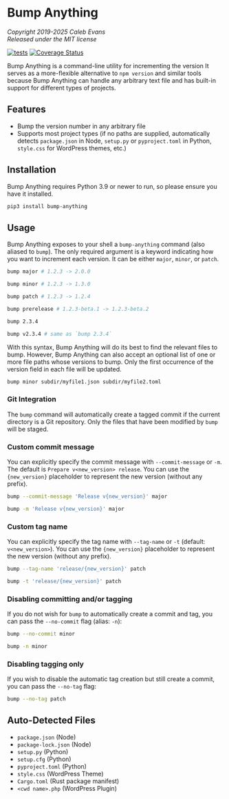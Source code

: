 # Bump Anything

*Copyright 2019-2025 Caleb Evans*  
*Released under the MIT license*

[![tests](https://github.com/caleb531/bump-anything/actions/workflows/tests.yml/badge.svg)](https://github.com/caleb531/bump-anything/actions/workflows/tests.yml)
[![Coverage Status](https://coveralls.io/repos/caleb531/bump-anything/badge.svg?branch=main)](https://coveralls.io/r/caleb531/bump-anything?branch=main)

Bump Anything is a command-line utility for incrementing the version  It serves
as a more-flexible alternative to `npm version` and similar tools because
Bump Anything can handle any arbitrary text file and has built-in support for
different types of projects.

## Features

- Bump the version number in any arbitrary file
- Supports most project types (if no paths are supplied, automatically detects
  `package.json` in Node, `setup.py` or `pyproject.toml` in Python, `style.css`
  for WordPress themes, etc.)

## Installation

Bump Anything requires Python 3.9 or newer to run, so please ensure you have it
installed.

```sh
pip3 install bump-anything
```

## Usage

Bump Anything exposes to your shell a `bump-anything` command (also aliased to
`bump`). The only required argument is a keyword indicating how you want to
increment each version. It can be either `major`, `minor`, or `patch`.


```sh
bump major # 1.2.3 -> 2.0.0
```

```sh
bump minor # 1.2.3 -> 1.3.0
```

```sh
bump patch # 1.2.3 -> 1.2.4
```

```sh
bump prerelease # 1.2.3-beta.1 -> 1.2.3-beta.2
```

```sh
bump 2.3.4
```

```sh
bump v2.3.4 # same as `bump 2.3.4`
```

With this syntax, Bump Anything will do its best to find the relevant files to
bump. However, Bump Anything can also accept an optional list of one or more
file paths whose versions to bump. Only the first occurrence of the version
field in each file will be updated.

```sh
bump minor subdir/myfile1.json subdir/myfile2.toml
```

### Git Integration

The `bump` command will automatically create a tagged commit if the current
directory is a Git repository. Only the files that have been modified by `bump`
will be staged.

### Custom commit message

You can explicitly specify the commit message with `--commit-message` or `-m`.
The default is `Prepare v<new_version> release`. You can use the `{new_version}`
placeholder to represent the new version (without any prefix).

```sh
bump --commit-message 'Release v{new_version}' major
```

```sh
bump -m 'Release v{new_version}' major
```

### Custom tag name

You can explicitly specify the tag name with `--tag-name` or `-t` (default:
`v<new_version>`). You can use the `{new_version}` placeholder to represent the
new version (without any prefix).

```sh
bump --tag-name 'release/{new_version}' patch
```

```sh
bump -t 'release/{new_version}' patch
```

### Disabling committing and/or tagging

If you do not wish for `bump` to automatically create a commit and tag, you can
pass the `--no-commit` flag (alias: `-n`):

```sh
bump --no-commit minor
```

```sh
bump -n minor
```

### Disabling tagging only

If you wish to disable the automatic tag creation but still create a commit, you
can pass the `--no-tag` flag:

```sh
bump --no-tag patch
```

## Auto-Detected Files

- `package.json` (Node)
- `package-lock.json` (Node)
- `setup.py` (Python)
- `setup.cfg` (Python)
- `pyproject.toml` (Python)
- `style.css` (WordPress Theme)
- `Cargo.toml` (Rust package manifest)
- `<cwd name>.php` (WordPress Plugin)
